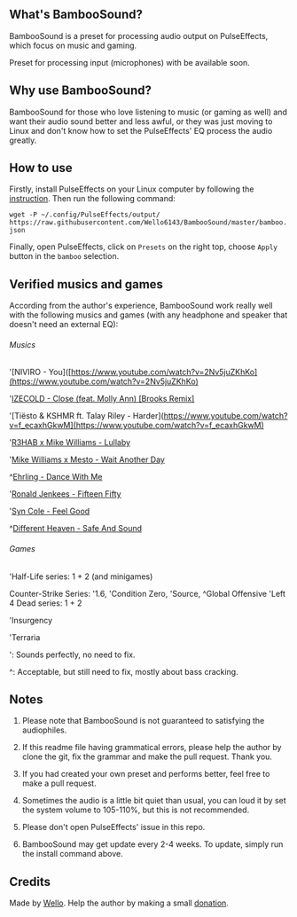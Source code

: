 ## What's BambooSound?

BambooSound is a preset for processing audio output on PulseEffects, which focus on music and gaming.

Preset for processing input (microphones) with be available soon.

## Why use BambooSound?

BambooSound for those who love listening to music (or gaming as well) and want their audio sound better and less awful, or they was just moving to Linux and don't know how to set the PulseEffects' EQ process the audio greatly.

## How to use

Firstly, install PulseEffects on your Linux computer by following the [instruction](https://github.com/wwmm/pulseeffects/#installation).  Then run the following command:

`wget -P ~/.config/PulseEffects/output/ https://raw.githubusercontent.com/Wello6143/BambooSound/master/bamboo.json`

Finally, open PulseEffects, click on `Presets` on the right top, choose `Apply` button in the `bamboo` selection.

## Verified musics and games

According from the author's experience, BambooSound work really well with the following musics and games (with any headphone and speaker that doesn't need an external EQ):

###### Musics

'[NIVIRO - You]([https://www.youtube.com/watch?v=2Nv5juZKhKo](https://www.youtube.com/watch?v=2Nv5juZKhKo)

'[IZECOLD - Close (feat. Molly Ann) [Brooks Remix]](https://www.youtube.com/watch?v=bzehQ60b3XI)

'[Tiësto & KSHMR ft. Talay Riley - Harder](https://www.youtube.com/watch?v=f_ecaxhGkwM](https://www.youtube.com/watch?v=f_ecaxhGkwM)

'[R3HAB x Mike Williams - Lullaby](https://www.youtube.com/watch?v=9flXyzcSfT4)

'[Mike Williams x Mesto - Wait Another Day](https://www.youtube.com/watch?v=n18g4bRJDCY)

^[Ehrling - Dance With Me](https://www.youtube.com/watch?v=FuAgLHJnc-Y)

'[Ronald Jenkees - Fifteen Fifty](https://www.youtube.com/watch?v=k5LfI-W0-ao)

'[Syn Cole - Feel Good](https://www.youtube.com/watch?v=q1ULJ92aldE)

^[Different Heaven - Safe And Sound](https://www.youtube.com/watch?v=13ARO0HDZsQ)

###### Games

'Half-Life series: 1 + 2 (and minigames)

Counter-Strike Series: '1.6, 'Condition Zero, 'Source, ^Global Offensive
'Left 4 Dead series: 1 + 2

'Insurgency

'Terraria

': Sounds perfectly, no need to fix.

^: Acceptable, but still need to fix, mostly about bass cracking.

## Notes

1. Please note that BambooSound is not guaranteed to satisfying the audiophiles.

2. If this readme file having grammatical errors, please help the author by clone the git, fix the grammar and make the pull request. Thank you.

3. If you had created your own preset and performs better, feel free to make a pull request.

4. Sometimes the audio is a little bit quiet than usual, you can loud it by set the system volume to 105-110%, but this is not recommended.

5. Please don't open PulseEffects' issue in this repo.

6. BambooSound may get update every 2-4 weeks. To update, simply run the install command above.

## Credits

Made by [Wello](https://github.com/wello6143). Help the author by making a small [donation](https://paypal.me/wello6143).

